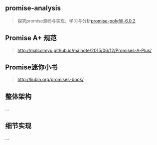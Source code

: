 ## promise-analysis
> 探究promise源码与实现，学习与分析[promise-polyfill-6.0.2](https://github.com/taylorhakes/promise-polyfill)

## Promise A+ 规范

> http://malcolmyu.github.io/malnote/2015/06/12/Promises-A-Plus/

## Promise迷你小书

> http://liubin.org/promises-book/

## 整体架构

...

## 细节实现

...


